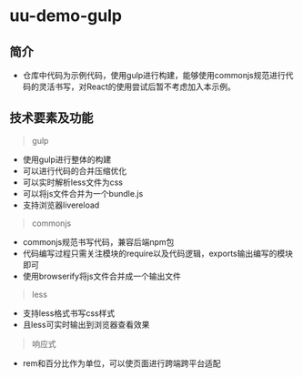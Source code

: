 # uu-demo-gulp

## 简介

* 仓库中代码为示例代码，使用gulp进行构建，能够使用commonjs规范进行代码的灵活书写，对React的使用尝试后暂不考虑加入本示例。

## 技术要素及功能

> gulp
* 使用gulp进行整体的构建
* 可以进行代码的合并压缩优化
* 可以实时解析less文件为css
* 可以将js文件合并为一个bundle.js
* 支持浏览器livereload

> commonjs
* commonjs规范书写代码，兼容后端npm包
* 代码编写过程只需关注模块的require以及代码逻辑，exports输出编写的模块即可
* 使用browserify将js文件合并成一个输出文件

> less
* 支持less格式书写css样式
* 且less可实时输出到浏览器查看效果

> 响应式
* rem和百分比作为单位，可以使页面进行跨端跨平台适配
